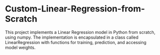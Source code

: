 # Custom-Linear-Regression-from-Scratch
This project implements a Linear Regression model in Python from scratch,  using numpy. The implementation is encapsulated in a class called LinearRegression with functions for training, prediction, and accessing model weights.

